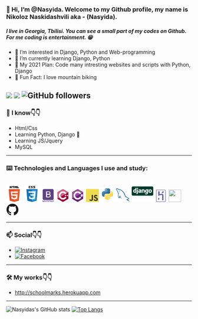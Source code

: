 ### 👋 Hi, I’m @Nasyida. Welcome to my Github profile, my name is **Nikoloz Naskidashvili** aka - (**Nasyida**). 

##### I live in Georgia, Tbilisi. You can see a small part of my codes on Github. <br /> For me coding is entertainment. 😁

- 👀 I’m interested in Django, Python and Web-programming
- 🐍 I’m currently learning Django, Python
- 📅 My 2021 Plan: Code many intresting websites and scripts with Python, Django
- 💬 Fun Fact: I love mountain biking


![](https://komarev.com/ghpvc/?username=Nasyida&color=brightgreen) ![](https://visitor-badge.glitch.me/badge?page_id=Nasyida.Nasyida) ![GitHub followers](https://img.shields.io/github/followers/Nasyida?style=social) 
---

### 🧠 **I know**👇👇
- Html/Css
- Learning Python, Django 🐍
- Learning JS/Jquery
- MySQL

---

### ⌨️ Technologies and Languages I use and study:
<img src="https://raw.githubusercontent.com/devicons/devicon/master/icons/html5/html5-original-wordmark.svg" width="44" height="44"/> <img src="https://raw.githubusercontent.com/devicons/devicon/master/icons/css3/css3-original-wordmark.svg" width="44" height="44"/> <img src="https://github.com/devicons/devicon/blob/master/icons/bootstrap/bootstrap-plain-wordmark.svg" width="36" height="36"/> <img src="https://github.com/devicons/devicon/blob/master/icons/cplusplus/cplusplus-original.svg" width="36" height="36"/> <img src="https://github.com/devicons/devicon/blob/master/icons/csharp/csharp-original.svg" width="36" height="36"/> <img src="https://github.com/devicons/devicon/blob/master/icons/javascript/javascript-original.svg" width="36" height="36"/> <img src="https://github.com/devicons/devicon/blob/master/icons/python/python-original.svg" width="38" height="38"/> <img src="https://github.com/devicons/devicon/blob/master/icons/mysql/mysql-original.svg" width="38" height="38"/> <img src="https://github.com/devicons/devicon/blob/master/icons/django/django-original.svg" width="60" height="60" /> <img src="https://github.com/devicons/devicon/blob/master/icons/heroku/heroku-original.svg" width="34" height="34"/> <img src="https://www.vectorlogo.zone/logos/git-scm/git-scm-icon.svg" width="34" height="34"/> <img src="https://github.com/devicons/devicon/blob/master/icons/github/github-original.svg" width="34" height="34"/> 
    
---    

### 📫 **Social**👇👇
- <a href="https://instagram.com/nika_nasyida" target="_blank">
    <img src="https://img.shields.io/badge/instagram-%23E4405F.svg?&style=for-the-badge&logo=instagram&logoColor=white&color=071A2C" alt="Instagram"/>
  </a>
- <a href="https://www.facebook.com/nika.naskidashvili.50" target="_blank">
    <img src="https://img.shields.io/badge/facebook-%231877F2.svg?&style=for-the-badge&logo=facebook&logoColor=white&color=071A2C" alt="Facebook"/>
  </a>
  

---

### 🛠 **My works**👇👇
- http://schoolmarks.herokuapp.com

---

![Nasyidas's GitHub stats](https://github-readme-stats.vercel.app/api?username=Nasyida&theme=highcontrast&show_icons=true) 
[![Top Langs](https://github-readme-stats.vercel.app/api/top-langs/?username=Nasyida&layout=compact)](https://github.com/anuraghazra/github-readme-stats)






